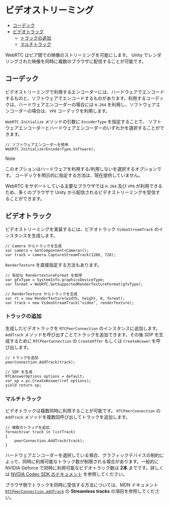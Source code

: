 # ビデオストリーミング

- [コーデック](#codec)
- [ビデオトラック](#video-track)
  - [トラックの追加](#add-track)
  - [マルチトラック](#multi-track)

WebRTC はピア間での映像のストリーミングを可能にします。 Unity でレンダリングされた映像を同時に複数のブラウザに配信することが可能です。

## <a id="codec"/> コーデック

ビデオストリーミングで利用するエンコーダーには、ハードウェアでエンコードするものと、ソフトウェアでエンコードするものがあります。利用するコーデックは、ハードウェアエンコーダーの場合には `H.264` を利用し、ソフトウェアエンコーダーの場合は、`VP8` コーデックを利用します。

`WebRTC.Initialize` メソッドの引数に `EncoderType` を指定することで、
ソフトウェアエンコーダーとハードウェアエンコーダーのいずれかを選択することができます。

```CSharp
// ソフトウェアエンコーダーを使用
WebRTC.Initialize(EncoderType.Software);
```

> [!NOTE]
> このオプションはハードウェアを利用する/利用しないを選択するオプションです。
> コーデックを明示的に指定する方法は、現在提供していません。

WebRTC をサポートしている主要なブラウザでは `H.264` 及び `VP8` が利用できるため、多くのブラウザで Unity から配信されるビデオストリーミングを受信することができます。

## <a id="video-track"/> ビデオトラック

ビデオストリーミングを実装するには、ビデオトラック
 `VideoStreamTrack` のインスタンスを生成します。

```CSharp
// Camera からトラックを生成
var camera = GetComponnent<Camera>();
var track = camera.CaptureStreamTrack(1280, 720);
```

`RenderTexture` を直接指定する方法もあります。

```CSharp
// 有効な RendertextureFormat を取得
var gfxType = SystemInfo.graphicsDeviceType;
var format = WebRTC.GetSupportedRenderTextureFormat(gfxType);

// RenderTexture からトラックを生成
var rt = new RenderTexture(width, height, 0, format);
var track = new VideoStreamTrack("video", renderTexture);
```

### <a id="add-track"/> トラックの追加

生成したビデオトラックを `RTCPeerConnection` のインスタンスに追加します。`AddTrack` メソッドを呼び出すことでトラックを追加できます。その後 SDP を生成するために `RTCPeerConnection` の `CreateOffer` もしくは `CreateAnswer` を呼び出します。

```CSharp
// トラックを追加
peerConnection.AddTrack(track);

// SDP を生成
RTCAnswerOptions options = default;
var op = pc.CreateAnswer(ref options);
yield return op;
```

### <a id="multi-track"/> マルチトラック

ビデオトラックは複数同時に利用することが可能です。 `RTCPeerConnection` の `AddTrack` メソッドを複数回呼び出してトラックを追加します。

```CSharp
// 複数のトラックを追加
foreach(var track in listTrack)
{
    peerConnection.AddTrack(track);
}
```

ハードウェアエンコーダーを選択している場合、グラフィックデバイスの制約によって、同時に利用可能なトラック数が制限される場合があります。一般的に NVIDIA Geforce で同時に利用可能なビデオトラック数は **2本** までです。詳しくは [NVDIA Codec SDK のドキュメント](https://developer.nvidia.com/video-encode-decode-gpu-support-matrix) を参照してください。

ブラウザ側でトラックを同時に受信する方法については、MDN ドキュメント [`RTCPeerConnection.addTrack`](https://developer.mozilla.org/en-US/docs/Web/API/RTCPeerConnection/addTrack) の **Streamless tracks** の項目を参照してください。

